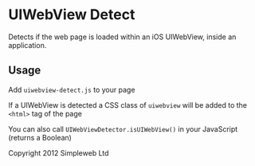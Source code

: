 # UIWebView Detect

Detects if the web page is loaded within an iOS UIWebView, inside an application.

## Usage

Add `uiwebview-detect.js` to your page

If a UIWebView is detected a CSS class of `uiwebview` will be added to the `<html>` tag of the page

You can also call `UIWebViewDetector.isUIWebView()` in your JavaScript (returns a Boolean)

Copyright 2012 Simpleweb Ltd
